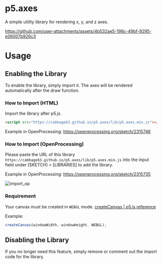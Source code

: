 # p5.axes

A simple utility library for rendering x, y, and z axes.

https://github.com/user-attachments/assets/4b532ae5-198c-49bf-9295-e06007b926c3

# Usage

## Enabling the Library

To enable the library, simply import it. The axes will be rendered automatically after the draw function.

### How to Import (HTML)

Import the library after p5.js.

```html
<script src="https://cabbage63.github.io/p5.axes/lib/p5.axes.min.js"></script>
```

Example in OpenProcessing: https://openprocessing.org/sketch/2315746

### How to Import (OpenProcessing)
Please paste the URL of this library `https://cabbage63.github.io/p5.axes/lib/p5.axes.min.js` into the input field under [SKETCH] > [LIBRARIES] to add the library.

Example in OpenProcessing: https://openprocessing.org/sketch/2315735

![import_op](https://github.com/user-attachments/assets/5527ce83-cd2d-43db-8911-a0a6fb40020b)

### Requirement

Your canvas must be created in `WEBGL` mode.
[createCanvas | p5.js reference](https://p5js.org/reference/p5/createCanvas/)

Example:

```js
createCanvas(windowWidth, windowHeight, WEBGL);
```

## Disabling the Library

If you no longer need this feature, simply remove or comment out the import code for the library.
